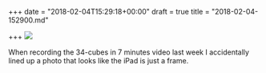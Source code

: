 +++
date = "2018-02-04T15:29:18+00:00"
draft = true
title = "2018-02-04-152900.md"

+++
![](/uploads/2018/02/04/cubing.jpg)

When recording the 34-cubes in 7 minutes video last week I accidentally lined up a photo that looks like the iPad is just a frame.